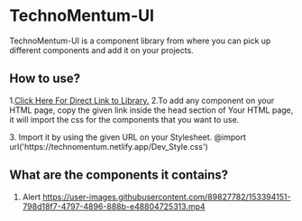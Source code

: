# TechnoMentum-UI
TechnoMentum-UI is a component library from where you can pick up different components and add it on your projects.

## How to use?
1.[Click Here For Direct Link to Library.](https://technomentum.netlify.app)
2.To add any component on your HTML page, copy the given link inside the head section of Your HTML page, it will import the css for the components that you want to use.
 <link rel="stylesheet" href="https://technomentum.netlify.app/Dev_Style.css"/>
3. Import it by using the given URL on your Stylesheet.
 @import url('https://technomentum.netlify.app/Dev_Style.css')

## What are the components it contains?

1. Alert 
https://user-images.githubusercontent.com/89827782/153394151-798d18f7-4797-4896-888b-e48804725313.mp4

